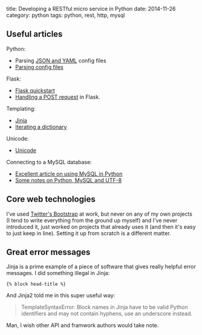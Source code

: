 title: Developing a RESTful micro service in Python
date: 2014-11-26
category: python
tags: python, rest, http, mysql

## Useful articles

Python:
- Parsing
  [JSON and YAML](http://martin-thoma.com/configuration-files-in-python/)
  config files
- [Parsing config files](https://docs.python.org/2/library/configparser.html)

Flask:
- [Flask quickstart](http://flask.pocoo.org/docs/0.10/quickstart/)
- [Handling a POST request](
  http://runnable.com/UhLMQLffO1YSAADK/handle-a-post-request-in-flask-for-python)
  in Flask.

Templating:
- [Jinja](http://jinja.pocoo.org/)
- [Iterating a dictionary]( http://blog.mattcrampton.com/post/31254835293/iterating-over-a-dict-in-a-jinja-template)

Unicode:
- [Unicode](http://www.joelonsoftware.com/articles/Unicode.html)

Connecting to a MySQL database:
- [Excellent article on using MySQL in Python](http://zetcode.com/db/mysqlpython/)
- [Some notes on Python, MySQL and UTF-8](http://www.dasprids.de/blog/2007/12/17/python-mysqldb-and-utf-8)


## Core web technologies
I've used
[Twitter's Bootstrap](http://getbootstrap.com/getting-started/#download)
at work, but never on any of my own projects (I tend to write
everything from the ground up myself) and I've never introduced it,
just worked on projects that already uses it (and then it's easy to
just keep in line). Setting it up from scratch is a different matter.

## Great error messages

Jinja is a prime example of a piece of software that gives really
helpful error messages. I did something illegal in Jinja:

    {% block head-title %}

And Jinja2 told me in this super useful way:

> TemplateSyntaxError: Block names in Jinja have to be valid Python
> identifiers and may not contain hyphens, use an underscore instead.

Man, I wish other API and framwork authors would take note.
